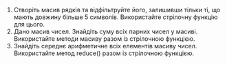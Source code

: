1. Створіть масив рядків та відфільтруйте його, залишивши тільки ті, що мають довжину більше 5 символів. Використайте
   стрілочну функцію для цього.
2. Дано масив чисел. Знайдіть суму всіх парних чисел у масиві. Використайте методи масиву разом із стрілочною функцією.
3. Знайдіть середнє арифметичне всіх елементів масиву чисел. Використайте метод reduce() разом із стрілочною функцією.